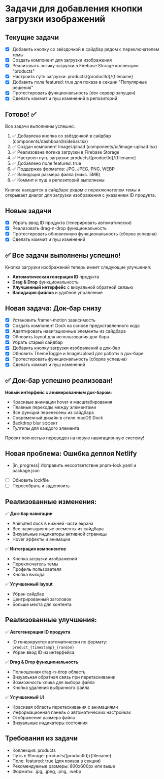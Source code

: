 # Задачи для добавления кнопки загрузки изображений

## Текущие задачи

- [x] Добавить кнопку со звёздочкой в сайдбар рядом с переключателем темы
- [x] Создать компонент для загрузки изображения
- [x] Реализовать логику загрузки в Firebase Storage коллекцию "products"
- [x] Настроить путь загрузки: products/{productId}/{filename}
- [x] Добавить поле featured: true для показа в секции "Популярные решения"
- [x] Протестировать функциональность (dev сервер запущен)
- [x] Сделать коммит и пуш изменений в репозиторий

## Готово! ✅

Все задачи выполнены успешно:

1. ✅ Добавлена кнопка со звёздочкой в сайдбар (components/dashboard/sidebar.tsx)
2. ✅ Создан компонент ImageUpload (components/ui/image-upload.tsx)
3. ✅ Реализована логика загрузки в Firebase Storage
4. ✅ Настроен путь загрузки: products/{productId}/{filename}
5. ✅ Добавлено поле featured: true
6. ✅ Поддержка форматов: JPG, JPEG, PNG, WEBP
7. ✅ Валидация размера файла (макс. 5MB)
8. ✅ Коммит и пуш в репозиторий выполнены

Кнопка находится в сайдбаре рядом с переключателем темы и открывает диалог для загрузки изображения с указанием ID продукта.

## Новые задачи

- [x] Убрать ввод ID продукта (генерировать автоматически)
- [x] Реализовать drag-n-drop функциональность
- [x] Протестировать обновленную функциональность (сборка успешна)
- [x] Сделать коммит и пуш изменений

## ✅ Все задачи выполнены успешно!

Кнопка загрузки изображений теперь имеет следующие улучшения:
- **Автоматическая генерация ID** продукта
- **Drag & Drop** функциональность
- **Улучшенный интерфейс** с визуальной обратной связью
- **Валидация файлов** и удобное управление

## Новая задача: Док-бар снизу

- [x] Установить framer-motion зависимость
- [x] Создать компонент Dock на основе предоставленного кода
- [x] Адаптировать навигационные элементы из сайдбара
- [x] Обновить layout для использования док-бара
- [x] Убрать старый сайдбар
- [x] Добавить кнопку загрузки изображений в док-бар
- [x] Обновить ThemeToggle и ImageUpload для работы в док-баре
- [x] Протестировать функциональность (сборка успешна)
- [x] Сделать коммит и пуш изменений

## ✅ Док-бар успешно реализован!

**Новый интерфейс с анимированным док-баром:**
- Красивые анимации hover и масштабирования
- Плавные переходы между элементами
- Все функции перенесены из сайдбара
- Современный дизайн в стиле macOS Dock
- Backdrop blur эффект
- Тултипы для каждого элемента

Проект полностью переведен на новую навигационную систему!

## Новая проблема: Ошибка деплоя Netlify

- [in_progress] Исправить несоответствие pnpm-lock.yaml и package.json
- [ ] Обновить lockfile
- [ ] Пересобрать и задеплоить

## Реализованные изменения:

✅ **Док-бар навигации**
- Animated dock в нижней части экрана
- Все навигационные элементы из сайдбара
- Визуальные индикаторы активной страницы
- Hover эффекты и анимации

✅ **Интеграция компонентов**
- Кнопка загрузки изображений
- Переключатель темы
- Профиль пользователя
- Кнопка выхода

✅ **Улучшенный layout**
- Убран сайдбар
- Центрированный заголовок
- Больше места для контента

## Реализованные улучшения:

✅ **Автогенерация ID продукта**
- ID генерируется автоматически по формату: `product_{timestamp}_{random}`
- Убран ввод ID из интерфейса

✅ **Drag & Drop функциональность**
- Полноценная drag-n-drop область
- Визуальная обратная связь при перетаскивании
- Возможность клика для выбора файла
- Кнопка удаления выбранного файла

✅ **Улучшенный UI**
- Красивая область перетаскивания с анимациями
- Информационная панель о автоматических настройках
- Отображение размера файла
- Визуальные индикаторы состояния

## Требования из задачи

- Коллекция: products
- Путь в Storage: products/{productId}/{filename}
- Поле: featured: true (для показа в секции)
- Рекомендуемые размеры: 800x600px или выше
- Форматы: .jpg, .jpeg, .png, .webp
